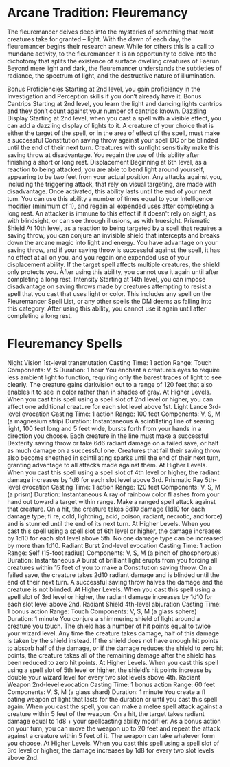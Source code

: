 # Arcane Tradition: Fleuremancy
The fleuremancer delves deep into the mysteries
of something that most creatures take for granted –
light. With the dawn of each day, the fleuremancer
begins their research anew. While for others this is a
call to mundane activity, to the fleuremancer it is an
opportunity to delve into the dichotomy that splits
the existence of surface dwelling creatures of Faerun.
Beyond mere light and dark, the fleuremancer
understands the subtleties of radiance, the spectrum of
light, and the destructive nature of illumination.

Bonus Proficiencies
Starting at 2nd level, you gain proficiency in the
Investigation and Perception skills if you don’t already
have it.
Bonus Cantrips
Starting at 2nd level, you learn the light and dancing
lights cantrips and they don’t count against your
number of cantrips known.
Dazzling Display
Starting at 2nd level, when you cast a spell with a
visible effect, you can add a dazzling display of lights
to it. A creature of your choice that is either the target of
the spell, or in the area of effect of the spell, must make
a successful Constitution saving throw against your
spell DC or be blinded until the end of their next turn.
Creatures with sunlight sensitivity make this saving
throw at disadvantage. You regain the use of this ability
after finishing a short or long rest.
Displacement
Beginning at 6th level, as a reaction to being attacked,
you are able to bend light around yourself, appearing
to be two feet from your actual position. Any attacks
against you, including the triggering attack, that rely
on visual targeting, are made with disadvantage. Once
activated, this ability lasts until the end of your next
tum. You can use this ability a number of times equal
to your Intelligence modifier (minimum of 1), and
regain all expended uses after completing a long rest.
An attacker is immune to this effect if it doesn't rely on
sight, as with blindsight, or can see through illusions, as
with truesight.
Prismatic Shield
At 10th level, as a reaction to being targeted by a
spell that requires a saving throw, you can conjure an
invisible shield that intercepts and breaks down the
arcane magic into light and energy. You have advantage
on your saving throw, and if your saving throw is
successful against the spell, it has no effect at all on you,
and you regain one expended use of your displacement
ability.
If the target spell affects multiple creatures, the shield
only protects you. After using this ability, you cannot
use it again until after completing a long rest.
Intensity
Starting at 14th level, you can impose disadvantage on
saving throws made by creatures attempting to resist a
spell that you cast that uses light or color. This includes
any spell on the Fleuremancer Spell List, or any other
spells the DM deems as falling into this category. After
using this ability, you cannot use it again until after
completing a long rest.

# Fleuremancy Spells
Night Vision
1st-level transmutation
Casting Time: 1 action
Range: Touch
Components: V, S
Duration: 1 hour
You enchant a creature’s eyes to require less ambient
light to function, requiring only the barest traces of light
to see clearly. The creature gains darkvision out to a
range of 120 feet that also enables it to see in color
rather than in shades of gray.
At Higher Levels. When you cast this spell using
a spell slot of 2nd level or higher, you can affect one
additional creature for each slot level above 1st.
Light Lance
3rd-level evocation
Casting Time: 1 action
Range: 100 feet
Components: V, S, M (a magnesium strip)
Duration: Instantaneous
A scintillating line of searing light, 100 feet long and 5
feet wide, bursts forth from your hands in a direction
you choose. Each creature in the line must make a
successful Dexterity saving throw or take 6d6 radiant
damage on a failed save, or half as much damage on a
successful one. Creatures that fail their saving throw
also become sheathed in scintillating sparks until the
end of their next turn, granting advantage to all attacks
made against them.
At Higher Levels. When you cast this spell using a
spell slot of 4th level or higher, the radiant damage
increases by 1d6 for each slot level above 3rd.
Prismatic Ray
5th-level evocation
Casting Time: 1 action
Range: 120 feet
Components: V, S, M (a prism)
Duration: Instantaneous
A ray of rainbow color fl ashes from your hand out
toward a target within range. Make a ranged spell
attack against that creature. On a hit, the creature takes
8d10 damage (1d10 for each damage type; fi re, cold,
lightning, acid, poison, radiant, necrotic, and force) and
is stunned until the end of its next turn.
At Higher Levels. When you cast this spell using a
spell slot of 6th level or higher, the damage increases by
1d10 for each slot level above 5th. No one damage type
can be increased by more than 1d10.
Radiant Burst
2nd-level evocation
Casting Time: 1 action
Range: Self (15-foot radius)
Components: V, S, M (a pinch of phosphorous)
Duration: Instantaneous
A burst of brilliant light erupts from you forcing all
creatures within 15 feet of you to make a Constitution
saving throw. On a failed save, the creature takes 2d10
radiant damage and is blinded until the end of their
next turn. A successful saving throw halves the damage
and the creature is not blinded.
At Higher Levels. When you cast this spell using a
spell slot of 3rd level or higher, the radiant damage
increases by 1d10 for each slot level above 2nd.
Radiant Shield
4th-level abjuration
Casting Time: 1 bonus action
Range: Touch
Components: V, S, M (a glass sphere)
Duration: 1 minute
You conjure a shimmering shield of light around a
creature you touch. The shield has a number of hit
points equal to twice your wizard level. Any time the
creature takes damage, half of this damage is taken by
the shield instead. If the shield does not have enough
hit points to absorb half of the damage, or if the damage
reduces the shield to zero hit points, the creature takes
all of the remaining damage after the shield has been
reduced to zero hit points.
At Higher Levels. When you cast this spell using a
spell slot of 5th level or higher, the shield’s hit points
increase by double your wizard level for every two slot
levels above 4th.
Radiant Weapon
2nd-level evocation
Casting Time: 1 bonus action
Range: 60 feet
Components: V, S, M (a glass shard)
Duration: 1 minute
You create a fl oating weapon of light that lasts for the
duration or until you cast this spell again.
When you cast the spell, you can make a melee spell
attack against a creature within 5 feet of the weapon.
On a hit, the target takes radiant damage equal to 1d8 +
your spellcasting ability modifi er. As a bonus action on
your turn, you can move the weapon up to 20 feet and
repeat the attack against a creature within 5 feet of it.
The weapon can take whatever form you choose.
At Higher Levels. When you cast this spell using a
spell slot of 3rd level or higher, the damage increases by
1d8 for every two slot levels above 2nd.
